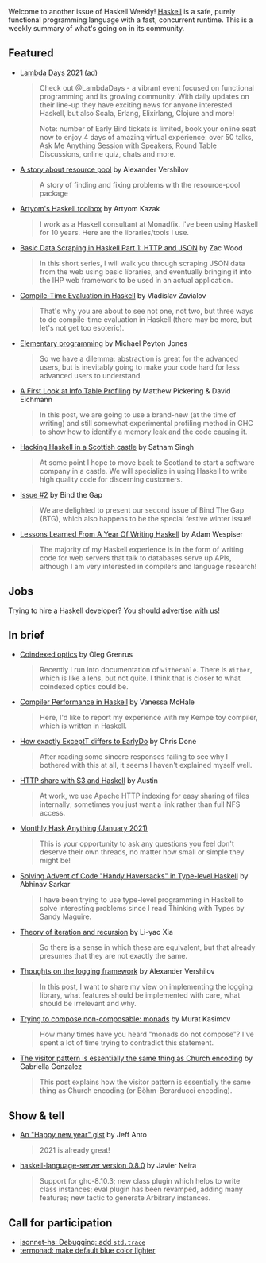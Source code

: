 Welcome to another issue of Haskell Weekly!
[Haskell](https://www.haskell.org) is a safe, purely functional programming language with a fast, concurrent runtime.
This is a weekly summary of what's going on in its community.

## Featured

- [Lambda Days 2021](https://www.lambdadays.org/lambdadays2021#register) (ad)
  > Check out @LambdaDays - a vibrant event focused on functional programming and its growing community. With daily updates on their line-up they have exciting news for anyone interested Haskell, but also Scala, Erlang, Elixirlang, Clojure and more!
  >
  > Note: number of Early Bird tickets is limited, book your online seat now to enjoy 4 days of amazing virtual experience: over 50 talks, Ask Me Anything Session with Speakers, Round Table Discussions, online quiz, chats and more.

- [A story about resource pool](https://qnikst.brick.do/2020-12-28-resource-pool) by Alexander Vershilov
  > A story of finding and fixing problems with the resource-pool package

- [Artyom's Haskell toolbox](https://toolbox.brick.do) by Artyom Kazak
  > I work as a Haskell consultant at Monadfix. I've been using Haskell for 10 years. Here are the libraries/tools I use.

- [Basic Data Scraping in Haskell Part 1: HTTP and JSON](https://zacwood.me/posts/haskell-scraping-1/) by Zac Wood
  > In this short series, I will walk you through scraping JSON data from the web using basic libraries, and eventually bringing it into the IHP web framework to be used in an actual application.

- [Compile-Time Evaluation in Haskell](https://serokell.io/blog/compile-time-evaluation-haskell) by Vladislav Zavialov
  > That's why you are about to see not one, not two, but three ways to do compile-time evaluation in Haskell (there may be more, but let's not get too esoteric).

- [Elementary programming](https://www.michaelpj.com/blog/2021/01/02/elementary-programming.html) by Michael Peyton Jones
  > So we have a dilemma: abstraction is great for the advanced users, but is inevitably going to make your code hard for less advanced users to understand.

- [A First Look at Info Table Profiling](https://well-typed.com/blog/2021/01/first-look-at-hi-profiling-mode/) by Matthew Pickering & David Eichmann
  > In this post, we are going to use a brand-new (at the time of writing) and still somewhat experimental profiling method in GHC to show how to identify a memory leak and the code causing it.

- [Hacking Haskell in a Scottish castle](https://fpcastle.com) by Satnam Singh
  > At some point I hope to move back to Scotland to start a software company in a castle. We will specialize in using Haskell to write high quality code for discerning customers.

- [Issue #2](https://bindthegap.news/issues/02dec2020.html) by Bind the Gap
  > We are delighted to present our second issue of Bind The Gap (BTG), which also happens to be the special festive winter issue!

- [Lessons Learned From A Year Of Writing Haskell](https://wespiser.com/posts/2021-01-03-Lessons-Learned-From-A-Year-Of-Haskell.html) by Adam Wespiser
  > The majority of my Haskell experience is in the form of writing code for web servers that talk to databases serve up APIs, although I am very interested in compilers and language research!

## Jobs

Trying to hire a Haskell developer?
You should [advertise with us](https://haskellweekly.news/advertising.html)!

## In brief

- [Coindexed optics](https://oleg.fi/gists/posts/2021-01-04-coindexed-optics.html) by Oleg Grenrus
  > Recently I run into documentation of `witherable`. There is `Wither`, which is like a lens, but not quite. I think that is closer to what coindexed optics could be.

- [Compiler Performance in Haskell](http://blog.vmchale.com/article/compiler-performance) by Vanessa McHale
  > Here, I'd like to report my experience with my Kempe toy compiler, which is written in Haskell.

- [How exactly ExceptT differs to EarlyDo](https://chrisdone.com/posts/exceptt-vs-early-do/) by Chris Done
  > After reading some sincere responses failing to see why I bothered with this at all, it seems I haven't explained myself well.

- [HTTP share with S3 and Haskell](https://anardil.net/2019/http-share-with-s3-and-haskell.html) by Austin
  > At work, we use Apache HTTP indexing for easy sharing of files internally; sometimes you just want a link rather than full NFS access.

- [Monthly Hask Anything (January 2021)](https://np.reddit.com/r/haskell/comments/kntpkm/monthly_hask_anything_january_2021/)
  > This is your opportunity to ask any questions you feel don't deserve their own threads, no matter how small or simple they might be!

- [Solving Advent of Code "Handy Haversacks" in Type-level Haskell](https://abhinavsarkar.net/posts/type-level-haskell-aoc7/) by Abhinav Sarkar
  > I have been trying to use type-level programming in Haskell to solve interesting problems since I read Thinking with Types by Sandy Maguire.

- [Theory of iteration and recursion](https://blog.poisson.chat/posts/2021-01-03-iterative-categories.html) by Li-yao Xia
  > So there is a sense in which these are equivalent, but that already presumes that they are not exactly the same.

- [Thoughts on the logging framework](https://qnikst.brick.do/thoughts-on-the-logging-framework) by Alexander Vershilov
  > In this post, I  want to share my view on implementing the logging library, what features should be implemented with care, what should be irrelevant and why.

- [Trying to compose non-composable: monads](https://iokasimov.github.io/posts/2021/01/composable-monad-transformers) by Murat Kasimov
  > How many times have you heard "monads do not compose"? I've spent a lot of time trying to contradict this statement.

- [The visitor pattern is essentially the same thing as Church encoding](https://www.haskellforall.com/2021/01/the-visitor-pattern-is-essentially-same.html) by Gabriella Gonzalez
  > This post explains how the visitor pattern is essentially the same thing as Church encoding (or Böhm-Berarducci encoding).

## Show & tell

- [An "Happy new year" gist](https://gist.github.com/jeffagit-anto/ddfd95a0e49e31c66d8d9dab58b5ab7b/79932d67fb36559d3e416a24ee1eb89dc63cb913) by Jeff Anto
  > 2021 is already great!

- [haskell-language-server version 0.8.0](https://np.reddit.com/r/haskell/comments/kqdvkq/ann_release_of_haskelllanguageserver080/) by Javier Neira
  > Support for ghc-8.10.3; new class plugin which helps to write class instances; eval plugin has been revamped, adding many features; new tactic to generate Arbitrary instances.

## Call for participation

-   [jsonnet-hs: Debugging: add `std.trace`](https://github.com/moleike/jsonnet-hs/issues/12)
-   [termonad: make default blue color lighter](https://github.com/cdepillabout/termonad/issues/177)
